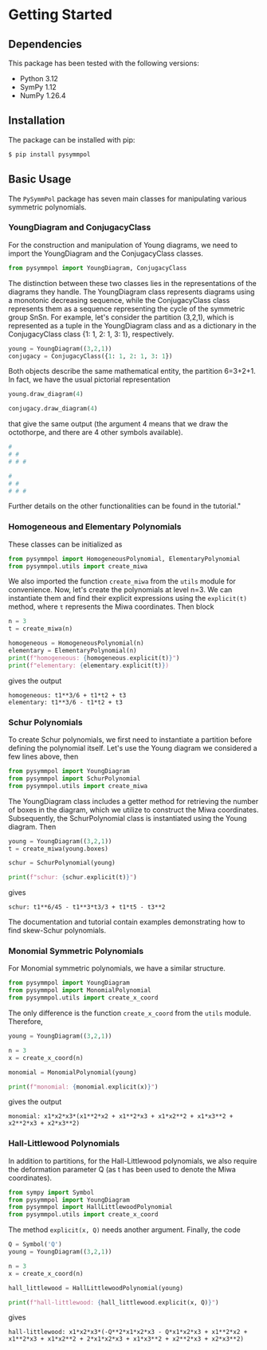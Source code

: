 # Getting Started

## Dependencies

This package has been tested with the following versions:
- Python 3.12
- SymPy 1.12
- NumPy 1.26.4

## Installation

The package can be installed with pip:
```bash
$ pip install pysymmpol
```

## Basic Usage

The `PySymmPol` package has seven main classes for manipulating various symmetric polynomials.

### YoungDiagram and ConjugacyClass

For the construction and manipulation of Young diagrams, we need to import 
the YoungDiagram and the ConjugacyClass classes. 
```python
from pysymmpol import YoungDiagram, ConjugacyClass
```
The distinction between these two classes lies in the representations of the diagrams 
they handle. The YoungDiagram class represents diagrams using a monotonic decreasing sequence, 
while the ConjugacyClass class represents them as a sequence representing the cycle 
of the symmetric group SnSn​. For example, let's consider the partition 
(3,2,1), which is represented as a tuple in the YoungDiagram class and 
as a dictionary in the ConjugacyClass class {1: 1, 2: 1, 3: 1}, respectively.
```python
young = YoungDiagram((3,2,1))
conjugacy = ConjugacyClass({1: 1, 2: 1, 3: 1})
```
Both objects describe the same mathematical entity, the partition 6=3+2+1. In fact, 
we have the usual pictorial representation 
```python
young.draw_diagram(4)

conjugacy.draw_diagram(4)
```
that give the same output (the argument 4 means that we draw the octothorpe, and
there are 4 other symbols available).

```python
#
# #
# # #

#
# #
# # #
```
Further details on the other functionalities can be found in the tutorial."

### Homogeneous and Elementary Polynomials

These classes can be initialized as 
```python
from pysymmpol import HomogeneousPolynomial, ElementaryPolynomial
from pysymmpol.utils import create_miwa
```
We also imported the function `create_miwa` from the `utils` module for convenience. 
Now, let's create the polynomials at level n=3. We can instantiate 
them and find their explicit expressions using the `explicit(t)` method, where `t` 
represents the Miwa coordinates. Then block
```python
n = 3
t = create_miwa(n)

homogeneous = HomogeneousPolynomial(n)
elementary = ElementaryPolynomial(n)
print(f"homogeneous: {homogeneous.explicit(t)}")
print(f"elementary: {elementary.explicit(t)})
```
gives the output 
```
homogeneous: t1**3/6 + t1*t2 + t3
elementary: t1**3/6 - t1*t2 + t3
```

### Schur Polynomials

To create Schur polynomials, we first need to instantiate a partition 
before defining the polynomial itself. Let's use the Young diagram we 
considered a few lines above, then
```python
from pysymmpol import YoungDiagram
from pysymmpol import SchurPolynomial
from pysymmpol.utils import create_miwa
```
The YoungDiagram class includes a getter method for retrieving the number 
of boxes in the diagram, which we utilize to construct the Miwa coordinates. 
Subsequently, the SchurPolynomial class is instantiated using the Young diagram. Then
```python
young = YoungDiagram((3,2,1))
t = create_miwa(young.boxes)

schur = SchurPolynomial(young)

print(f"schur: {schur.explicit(t)}")
```
gives
```
schur: t1**6/45 - t1**3*t3/3 + t1*t5 - t3**2
```
The documentation and tutorial contain examples demonstrating how to find 
skew-Schur polynomials.

### Monomial Symmetric Polynomials

For Monomial symmetric polynomials, we have a similar structure. 
```python
from pysymmpol import YoungDiagram
from pysymmpol import MonomialPolynomial
from pysymmpol.utils import create_x_coord
```
The only difference is the function `create_x_coord` from the `utils` module. Therefore,
```python
young = YoungDiagram((3,2,1))

n = 3
x = create_x_coord(n)

monomial = MonomialPolynomial(young)

print(f"monomial: {monomial.explicit(x)}")
```
gives the output 
```
monomial: x1*x2*x3*(x1**2*x2 + x1**2*x3 + x1*x2**2 + x1*x3**2 + x2**2*x3 + x2*x3**2)
```

### Hall-Littlewood Polynomials

In addition to partitions, for the Hall-Littlewood polynomials, 
we also require the deformation parameter Q (as t has been used to 
denote the Miwa coordinates).
```python
from sympy import Symbol
from pysymmpol import YoungDiagram
from pysymmpol import HallLittlewoodPolynomial
from pysymmpol.utils import create_x_coord
```
The method `explicit(x, Q)` needs another argument. Finally, the code
```python
Q = Symbol('Q')
young = YoungDiagram((3,2,1))

n = 3
x = create_x_coord(n)

hall_littlewood = HallLittlewoodPolynomial(young)

print(f"hall-littlewood: {hall_littlewood.explicit(x, Q)}")
```
gives
```
hall-littlewood: x1*x2*x3*(-Q**2*x1*x2*x3 - Q*x1*x2*x3 + x1**2*x2 + x1**2*x3 + x1*x2**2 + 2*x1*x2*x3 + x1*x3**2 + x2**2*x3 + x2*x3**2)
```
